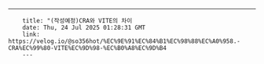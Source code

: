 ---
        title: "(작성예정)CRA와 VITE의 차이
        date: Thu, 24 Jul 2025 01:28:31 GMT
        link: https://velog.io/@so356hot/%EC%9E%91%EC%84%B1%EC%98%88%EC%A0%958.-CRA%EC%99%80-VITE%EC%9D%98-%EC%B0%A8%EC%9D%B4
        ---
        
        